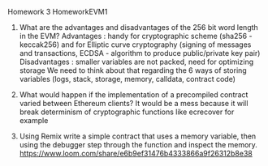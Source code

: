 Homework 3
HomeworkEVM1

1. What are the advantages and disadvantages of the 256 bit word length in the EVM?
Advantages : handy for cryptographic scheme (sha256 - keccak256) and for Elliptic curve cryptography (signing of messages and transactions, ECDSA - algorithm to produce public/private key pair)
Disadvantages : smaller variables are not packed, need for optimizing storage
We need to think about that regarding the 6 ways of storing variables (logs, stack, storage, memory, calldata, contract code)

2. What would happen if the implementation of a precompiled contract varied between Ethereum clients?
It would be a mess because it will break determinism of cryptographic functions like ecrecover for example

3. Using Remix write a simple contract that uses a memory variable, then using the debugger step through the function and inspect the memory.
https://www.loom.com/share/e6b9ef31476b4333866a9f26312b8e38